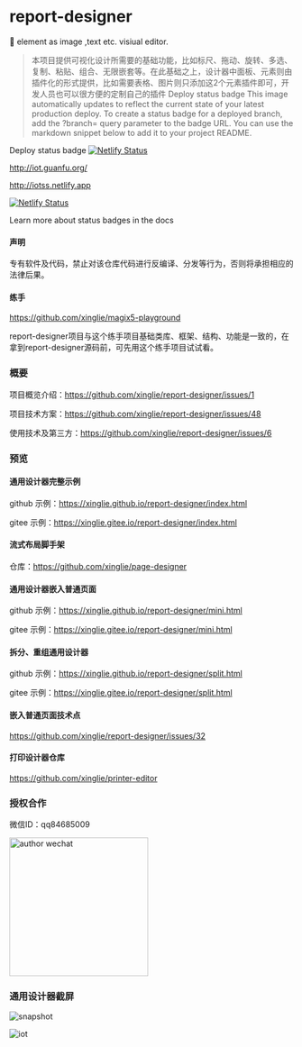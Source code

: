 # report-designer
🚀 element as image ,text etc. visiual editor.
> 本项目提供可视化设计所需要的基础功能，比如标尺、拖动、旋转、多选、复制、粘贴、组合、无限嵌套等。在此基础之上，设计器中面板、元素则由插件化的形式提供，比如需要表格、图片则只添加这2个元素插件即可，开发人员也可以很方便的定制自己的插件
Deploy status badge
This image automatically updates to reflect the current state of your latest production deploy. To create a status badge for a deployed branch, add the ?branch= query parameter to the badge URL. You can use the markdown snippet below to add it to your project README.

Deploy status badge
[![Netlify Status](https://api.netlify.com/api/v1/badges/fa741c84-91c1-45ea-bae1-bfd696132943/deploy-status)](https://app.netlify.com/sites/iots/deploys)

http://iot.guanfu.org/

http://iotss.netlify.app

[![Netlify Status](https://api.netlify.com/api/v1/badges/4f8034bf-df3a-413e-b008-2e741decdd0a/deploy-status)](https://app.netlify.com/sites/iotss/deploys)

Learn more about status badges in the docs
#### 声明
专有软件及代码，禁止对该仓库代码进行反编译、分发等行为，否则将承担相应的法律后果。

#### 练手
https://github.com/xinglie/magix5-playground

report-designer项目与这个练手项目基础类库、框架、结构、功能是一致的，在拿到report-designer源码前，可先用这个练手项目试试看。

### 概要
项目概览介绍：https://github.com/xinglie/report-designer/issues/1

项目技术方案：https://github.com/xinglie/report-designer/issues/48

使用技术及第三方：https://github.com/xinglie/report-designer/issues/6

### 预览

#### 通用设计器完整示例
github 示例：https://xinglie.github.io/report-designer/index.html

gitee 示例：https://xinglie.gitee.io/report-designer/index.html


#### 流式布局脚手架
仓库：https://github.com/xinglie/page-designer

#### 通用设计器嵌入普通页面
github 示例：https://xinglie.github.io/report-designer/mini.html

gitee 示例：https://xinglie.gitee.io/report-designer/mini.html

#### 拆分、重组通用设计器
github 示例：https://xinglie.github.io/report-designer/split.html

gitee 示例：https://xinglie.gitee.io/report-designer/split.html

#### 嵌入普通页面技术点
https://github.com/xinglie/report-designer/issues/32


#### 打印设计器仓库
https://github.com/xinglie/printer-editor


### 授权合作
微信ID：qq84685009 

<img width="246" alt="author wechat" src="./wechat.jpg"/>

### 通用设计器截屏
![snapshot](https://xinglie.github.io/report-designer/snapshot.png)

![iot](https://xinglie.github.io/report-designer/iot.png)
